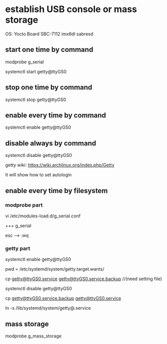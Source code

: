 # establish USB console or mass storage
OS: Yocto
Board SBC-7112 imx6dl sabresd

## start one time by command 
modprobe g_serial

systemctl start getty@ttyGS0
## stop one time by command 
systemctl stop getty@ttyGS0
## enable every time by command 
systemctl enable getty@ttyGS0
## disable always by command 
systemctl disable getty@ttyGS0

getty wiki: https://wiki.archlinux.org/index.php/Getty

It will show how to set autologin

## enable every time by filesystem
### modprobe part
vi /etc/modules-load.d/g_serial.conf

+++ g_serial

esc --> :wq

### getty part
systemctl enable getty@ttyGS0

pwd = /etc/systemd/system/getty.target.wants/

cp getty@ttyGS0.service getty@ttyGS0.service.backup //(need setting file)

systemctl disable getty@ttyGS0

cp getty@ttyGS0.service.backup getty@ttyGS0.service

ln -s /lib/systemd/system/getty@.service

## mass storage
modprobe g_mass_storage

